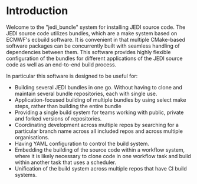 # Introduction

Welcome to the "jedi_bundle" system for installing JEDI source code. The JEDI source code utilizes bundles, which are a make system based on ECMWF's ecbuild software. It is convenient in that multiple CMake-based software packages can be concurrently built with seamless handling of dependencies between them. This software provides highly flexible configuration of the bundles for different applications of the JEDI source code as well as an end-to-end build process.

In particular this software is designed to be useful for:

- Building several JEDI bundles in one go. Without having to clone and maintain several bundle repositories, each with single use.
- Application-focused building of multiple bundles by using select make steps, rather than building the entire bundle
- Providing a single build system for teams working with public, private and forked versions of repositories.
- Coordinating development across multiple repos by searching for a particular branch name across all included repos and across multiple organisations.
- Having YAML configuration to control the build system.
- Embedding the building of the source code within a workflow system, where it is likely necessary to clone code in one workflow task and build within another task that uses a scheduler.
- Unification of the build system across multiple repos that have CI build systems.

